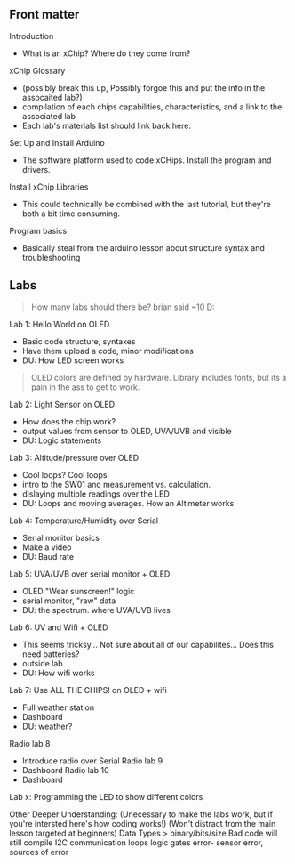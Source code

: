 ## Front matter
Introduction
* What is an xChip? Where do they come from? 

xChip Glossary 
* (possibly break this up, Possibly forgoe this and put the info in the assocaited lab?)
* compilation of each chips capabilities, characteristics, and a link to the associated lab 
* Each lab's materials list should link back here.

Set Up and Install Arduino
* The software platform used to code xCHips. Install the program and drivers.

Install xChip Libraries 
* This could technically be combined with the last tutorial, but they're both a bit time consuming.

Program basics 
* Basically steal from the arduino lesson about structure syntax and troubleshooting

## Labs
> How many labs should there be? brian said ~10 D:

Lab 1: Hello World on OLED 
* Basic code structure, syntaxes
* Have them upload a code, minor modifications
* DU: How LED screen works
> OLED colors are defined by hardware. Library includes fonts, but its a pain in the ass to get to work.

Lab 2: Light Sensor on OLED 
* How does the chip work?
* output values from sensor to OLED, UVA/UVB  and visible
* DU: Logic statements 

Lab 3: Altitude/pressure over OLED
* Cool loops? Cool loops.
* intro to the SW01 and measurement vs. calculation.
* dislaying multiple readings over the LED
* DU: Loops and moving averages. How an Altimeter works

Lab 4: Temperature/Humidity over Serial 
* Serial monitor basics
* Make a video
* DU: Baud rate

Lab 5: UVA/UVB over serial monitor + OLED
* OLED "Wear sunscreen!" logic
* serial monitor, "raw" data
* DU: the spectrum. where UVA/UVB lives

Lab 6: UV and Wifi + OLED 
* This seems tricksy... Not sure about all of our capabilites... Does this need batteries?
* outside lab 
* DU: How wifi works

Lab 7: Use ALL THE CHIPS! on OLED + wifi
* Full weather station
* Dashboard
* DU: weather?

Radio lab 8
* Introduce radio over Serial
Radio lab 9
* Dashboard
Radio lab 10
* Dashboard

Lab x: Programming the LED to show different colors



Other Deeper Understanding:
(Unecessary to make the labs work, but if you're intersted here's how coding works!)
(Won't distract from the main lesson targeted at beginners)
Data Types > binary/bits/size
Bad code will still compile
I2C communication
loops
logic gates
error- sensor error, sources of error
